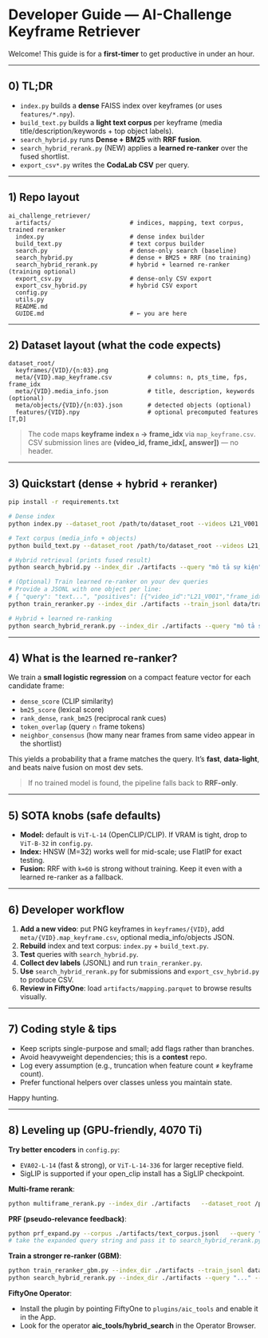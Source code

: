 
# Developer Guide — AI-Challenge Keyframe Retriever

Welcome! This guide is for a **first-timer** to get productive in under an hour.

---

## 0) TL;DR
- `index.py` builds a **dense** FAISS index over keyframes (or uses `features/*.npy`).
- `build_text.py` builds a **light text corpus** per keyframe (media title/description/keywords + top object labels).
- `search_hybrid.py` runs **Dense + BM25** with **RRF fusion**.
- `search_hybrid_rerank.py` (NEW) applies a **learned re-ranker** over the fused shortlist.
- `export_csv*.py` writes the **CodaLab CSV** per query.

---

## 1) Repo layout
```
ai_challenge_retriever/
  artifacts/                      # indices, mapping, text corpus, trained reranker
  index.py                        # dense index builder
  build_text.py                   # text corpus builder
  search.py                       # dense-only search (baseline)
  search_hybrid.py                # dense + BM25 + RRF (no training)
  search_hybrid_rerank.py         # hybrid + learned re-ranker (training optional)
  export_csv.py                   # dense-only CSV export
  export_csv_hybrid.py            # hybrid CSV export
  config.py
  utils.py
  README.md
  GUIDE.md                        # ← you are here
```

---

## 2) Dataset layout (what the code expects)
```
dataset_root/
  keyframes/{VID}/{n:03}.png
  meta/{VID}.map_keyframe.csv          # columns: n, pts_time, fps, frame_idx
  meta/{VID}.media_info.json           # title, description, keywords (optional)
  meta/objects/{VID}/{n:03}.json       # detected objects (optional)
  features/{VID}.npy                   # optional precomputed features [T,D]
```

> The code maps **keyframe index `n` → frame_idx** via `map_keyframe.csv`.  
> CSV submission lines are **(video_id, frame_idx[, answer])** — no header.

---

## 3) Quickstart (dense + hybrid + reranker)
```bash
pip install -r requirements.txt

# Dense index
python index.py --dataset_root /path/to/dataset_root --videos L21_V001

# Text corpus (media_info + objects)
python build_text.py --dataset_root /path/to/dataset_root --videos L21_V001

# Hybrid retrieval (prints fused result)
python search_hybrid.py --index_dir ./artifacts --query "mô tả sự kiện" --topk 100

# (Optional) Train learned re-ranker on your dev queries
# Provide a JSONL with one object per line:
# { "query": "text...", "positives": [{"video_id":"L21_V001","frame_idx":2412}, ...] }
python train_reranker.py --index_dir ./artifacts --train_jsonl data/train_dev.jsonl

# Hybrid + learned re-ranking
python search_hybrid_rerank.py --index_dir ./artifacts --query "mô tả sự kiện" --topk 100
```

---

## 4) What is the learned re-ranker?
We train a **small logistic regression** on a compact feature vector for each candidate frame:
- `dense_score` (CLIP similarity)
- `bm25_score` (lexical score)
- `rank_dense`, `rank_bm25` (reciprocal rank cues)
- `token_overlap` (query ∩ frame tokens)
- `neighbor_consensus` (how many near frames from same video appear in the shortlist)

This yields a probability that a frame matches the query. It’s **fast**, **data-light**, and beats naive fusion on most dev sets.

> If no trained model is found, the pipeline falls back to **RRF-only**.

---

## 5) SOTA knobs (safe defaults)
- **Model:** default is `ViT-L-14` (OpenCLIP/CLIP). If VRAM is tight, drop to `ViT-B-32` in `config.py`.
- **Index:** HNSW (M=32) works well for mid-scale; use FlatIP for exact testing.
- **Fusion:** RRF with `k=60` is strong without training. Keep it even with a learned re-ranker as a fallback.

---

## 6) Developer workflow
1. **Add a new video**: put PNG keyframes in `keyframes/{VID}`, add `meta/{VID}.map_keyframe.csv`, optional media_info/objects JSON.
2. **Rebuild** index and text corpus: `index.py` + `build_text.py`.
3. **Test** queries with `search_hybrid.py`.
4. **Collect dev labels** (JSONL) and run `train_reranker.py`.
5. **Use** `search_hybrid_rerank.py` for submissions and `export_csv_hybrid.py` to produce CSV.
6. **Review in FiftyOne**: load `artifacts/mapping.parquet` to browse results visually.

---

## 7) Coding style & tips
- Keep scripts single-purpose and small; add flags rather than branches.
- Avoid heavyweight dependencies; this is a **contest** repo.
- Log every assumption (e.g., truncation when feature count ≠ keyframe count).
- Prefer functional helpers over classes unless you maintain state.

Happy hunting.


---

## 8) Leveling up (GPU-friendly, 4070 Ti)

**Try better encoders** in `config.py`:
- `EVA02-L-14` (fast & strong), or `ViT-L-14-336` for larger receptive field.
- SigLIP is supported if your open_clip install has a SigLIP checkpoint.

**Multi-frame rerank**:
```bash
python multiframe_rerank.py --index_dir ./artifacts   --dataset_root /path/to/dataset_root   --query "mô tả sự kiện"   --cand_csv artifacts/last_candidates.csv   --window 2 --topk 100
```

**PRF (pseudo‑relevance feedback)**:
```bash
python prf_expand.py --corpus ./artifacts/text_corpus.jsonl   --query "mô tả sự kiện" --fb_docs 10 --fb_terms 10
# take the expanded query string and pass it to search_hybrid_rerank.py
```

**Train a stronger re-ranker (GBM)**:
```bash
python train_reranker_gbm.py --index_dir ./artifacts --train_jsonl data/train_dev.jsonl
python search_hybrid_rerank.py --index_dir ./artifacts --query "..." --topk 100 --model_path artifacts/reranker_gbm.joblib
```

**FiftyOne Operator**:
- Install the plugin by pointing FiftyOne to `plugins/aic_tools` and enable it in the App.
- Look for the operator **aic_tools/hybrid_search** in the Operator Browser.

